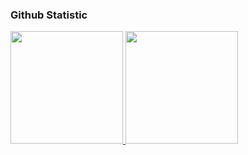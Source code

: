 ### Github Statistic
<p align="left">
<a href="https://github.com/KILABID">
  <img height="180em" src="https://github-readme-stats-eight-theta.vercel.app/api?username=KILABID&show_icons=true&theme=algolia&include_all_commits=true&count_private=true"/>
  <img height="180em" src="https://github-readme-stats-eight-theta.vercel.app/api/top-langs/?username=KILABID&layout=compact&langs_count=8&theme=algolia"/>
</a>
</p>
